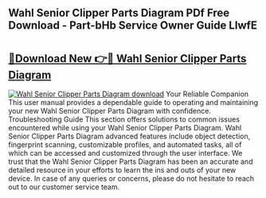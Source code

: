 ## Wahl Senior Clipper Parts Diagram PDf Free Download - Part-bHb Service Owner Guide LlwfE

# <h2><a href="http://dflmqtv.blite.top/?on=Wahl+Senior+Clipper+Parts+Diagram">🔗Download New 👉🔴 Wahl Senior Clipper Parts Diagram</a></h2>

[![Wahl Senior Clipper Parts Diagram download](https://i.imgur.com/lujVjoI.png)](http://dflmqtv.blite.top/?on=Wahl+Senior+Clipper+Parts+Diagram)
Your Reliable Companion This user manual provides a dependable guide to operating and maintaining your new Wahl Senior Clipper Parts Diagram with confidence. Troubleshooting Guide This section offers solutions to common issues encountered while using your Wahl Senior Clipper Parts Diagram. Wahl Senior Clipper Parts Diagram advanced features include object detection, fingerprint scanning, customizable profiles, and automated tasks, all of which can be accessed and customized through the user interface. We trust that the Wahl Senior Clipper Parts Diagram has been an accurate and detailed resource in your efforts to learn the ins and outs of your new device. In case of any queries or concerns, please do not hesitate to reach out to our customer service team.
